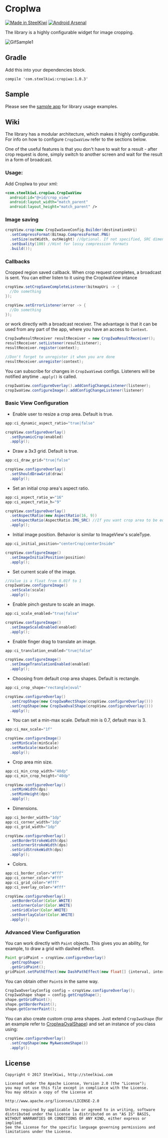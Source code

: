 # CropIwa


[![Made in SteelKiwi](https://github.com/steelkiwi/Getting-started-with-Kotlin/blob/master/made_in_steelkiwi.png)](http://steelkiwi.com/blog/)
[![Android Arsenal](https://img.shields.io/badge/Android%20Arsenal-CropIwa-brightgreen.svg?style=flat)](https://android-arsenal.com/details/1/5511)

The library is a highly configurable widget for image cropping. 

![GifSample1](https://github.com/polyak01/cropiwa/blob/master/assets/3J8gYWC.gif)

## Gradle 
Add this into your dependencies block.
```
compile 'com.steelkiwi:cropiwa:1.0.3'
```
## Sample
Please see the [sample app](sample/src/main/java/com/steelkiwi/cropiwa/sample) for library usage examples.

## Wiki
The library has a modular architecture, which makes it highly configurable. For info on how to configure `CropIwaView` refer to the sections
below.

One of the useful features is that you don't have to wait for a result - after crop request is done, simply switch to another 
screen and wait for the result in a form of broadcast. 

### Usage:
 Add CropIwa to your xml:
```xml
<com.steelkiwi.cropiwa.CropIwaView
  android:id="@+id/crop_view"
  android:layout_width="match_parent"
  android:layout_height="match_parent" />
```
### Image saving
```java
cropView.crop(new CropIwaSaveConfig.Builder(destinationUri)
  .setCompressFormat(Bitmap.CompressFormat.PNG)
  .setSize(outWidth, outHeight) //Optional. If not specified, SRC dimensions will be used
  .setQuality(100) //Hint for lossy compression formats
  .build());
```
### Callbacks
Cropped region saved callback. When crop request completes, a broadcast is sent. You can either listen to it using the CropIwaView intance
```java
cropView.setCropSaveCompleteListener(bitmapUri -> {
  //Do something
});

cropView.setErrorListener(error -> {
  //Do something
});
```
or work directly with a broadcast receiver. The advantage is that it can be used from any part of the app, where you have an access to `Context`.
```java
CropIwaResultReceiver resultReceiver = new CropIwaResultReceiver();
resultReceiver.setListener(resultListener);
resultReceiver.register(context);

//Don't forget to unregister it when you are done
resultReceiver.unregister(context);
```
You can subscribe for changes in `CropIwaView`s configs. Listeners will be notified anytime `.apply()` is called.
```java
cropIwaView.configureOverlay().addConfigChangeListener(listener);
cropIwaView.configureImage().addConfigChangeListener(listener)
```
### Basic View Configuration
* Enable user to resize a crop area. Default is true. 
```java
app:ci_dynamic_aspect_ratio="true|false"

cropView.configureOverlay()
  .setDynamicCrop(enabled)
  .apply();
```
* Draw a 3x3 grid. Default is true.
```java
app:ci_draw_grid="true|false"

cropView.configureOverlay()
  .setShouldDrawGrid(draw)
  .apply();
```
* Set an initial crop area's aspect ratio.
```java
app:ci_aspect_ratio_w="16"
app:ci_aspect_ratio_h="9"

cropView.configureOverlay()
  .setAspectRatio(new AspectRatio(16, 9))
  .setAspectRatio(AspectRatio.IMG_SRC) //If you want crop area to be equal to the dimensions of an image
  .apply();
```
* Initial image position. Behavior is similar to ImageView's scaleType.
```java
app:ci_initial_position="centerCrop|centerInside"

cropView.configureImage()
  .setImageInitialPosition(position)
  .apply();
```
* Set current scale of the image.
```java
//Value is a float from 0.01f to 1
cropIwaView.configureImage()
  .setScale(scale)
  .apply();
```
* Enable pinch gesture to scale an image.
```java
app:ci_scale_enabled="true|false"

cropView.configureImage()
  .setImageScaleEnabled(enabled)
  .apply();
```
* Enable finger drag to translate an image.
```java
app:ci_translation_enabled="true|false"

cropView.configureImage()
  .setImageTranslationEnabled(enabled)
  .apply();
```
* Choosing from default crop area shapes. Default is rectangle.
```java
app:ci_crop_shape="rectangle|oval"

cropView.configureOverlay()
  .setCropShape(new CropIwaRectShape(cropView.configureOverlay()))
  .setCropShape(new CropIwaOvalShape(cropView.configureOverlay()))
  .apply();
```
* You can set a min-max scale. Default min is 0.7, default max is 3.
```java
app:ci_max_scale="1f"

cropView.configureImage()
  .setMinScale(minScale)
  .setMaxScale(maxScale)
  .apply();
```
* Crop area min size.
```java
app:ci_min_crop_width="40dp"
app:ci_min_crop_height="40dp"

cropView.configureOverlay()
  .setMinWidth(dps)
  .setMinHeight(dps)
  .apply();
```
* Dimensions.
```java
app:ci_border_width="1dp"
app:ci_corner_width="1dp"
app:ci_grid_width="1dp"

cropView.configureOverlay()
  .setBorderStrokeWidth(dps)
  .setCornerStrokeWidth(dps)
  .setGridStrokeWidth(dps)
  .apply();
```
* Colors.
```java
app:ci_border_color="#fff"
app:ci_corner_color="#fff"
app:ci_grid_color="#fff"
app:ci_overlay_color="#fff"

cropView.configureOverlay()
  .setBorderColor(Color.WHITE)
  .setCornerColor(Color.WHITE)
  .setGridColor(Color.WHITE)
  .setOverlayColor(Color.WHITE)
  .apply();
```
### Advanced View Configuration
You can work directly with `Paint` objects. This gives you an ability, for example, to draw a grid with dashed effect.
```java
Paint gridPaint = cropView.configureOverlay()
  .getCropShape()
  .getGridPaint();
gridPaint.setPathEffect(new DashPathEffect(new float[] {interval, interval}, 0));
```
You can obtain other `Paint`s in the same way.
```java
CropIwaOverlayConfig config = cropView.configureOverlay();
CropIwaShape shape = config.getCropShape();
shape.getGridPaint();
shape.getBorderPaint();
shape.getCornerPaint();
```
You can also create custom crop area shapes. Just extend `CropIwaShape` (for an example refer to [CropIwaOvalShape](library/src/main/java/com/steelkiwi/cropiwa/shape/CropIwaOvalShape.java)) and set an instance of you class using:
```java
cropView.configureOverlay()
  .setCropShape(new MyAwesomeShape())
  .apply();
```

## License
```
Copyright © 2017 SteelKiwi, http://steelkiwi.com

Licensed under the Apache License, Version 2.0 (the "License");
you may not use this file except in compliance with the License.
You may obtain a copy of the License at

http://www.apache.org/licenses/LICENSE-2.0

Unless required by applicable law or agreed to in writing, software
distributed under the License is distributed on an "AS IS" BASIS,
WITHOUT WARRANTIES OR CONDITIONS OF ANY KIND, either express or implied.
See the License for the specific language governing permissions and
limitations under the License.
```
